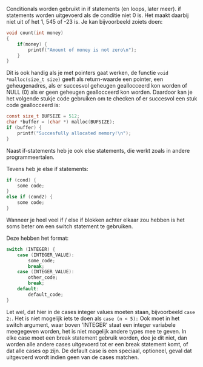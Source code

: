 Conditionals worden gebruikt in if statements (en loops, later meer).
if statements worden uitgevoerd als de conditie niet 0 is. Het maakt daarbij niet uit of het 1, 545 of -23 is.
Je kan bijvoorbeeld zoiets doen:

```c
void count(int money)
{
    if(money) {
        printf("Amount of money is not zero\n");
    }
}
```

Dit is ook handig als je met pointers gaat werken, de functie `void *malloc(size_t size)` geeft als return-waarde een pointer, een geheugenadres, als er succesvol geheugen geallocceerd kon worden of NULL (0) als er geen geheugen geallocceerd kon worden.
Daardoor kan je het volgende stukje code gebruiken om te checken of er succesvol een stuk code geallocceerd is:

```c
const size_t BUFSIZE = 512;
char *buffer = (char *) malloc(BUFSIZE);
if (buffer) {
    printf("Succesfully allocated memory!\n");
}
```

Naast if-statements heb je ook else statements, die werkt zoals in andere programmeertalen.

Tevens heb je else if statements:

```c
if (cond) {
    some code;
}
else if (cond2) {
    some code;
}
```

Wanneer je heel veel if / else if blokken achter elkaar zou hebben is het soms beter om een switch statement te gebruiken.

Deze hebben het format:

```c
switch (INTEGER) {
    case (INTEGER_VALUE):
        some_code;
        break;
    case (INTEGER_VALUE):
        other_code;
        break;
    default:
        default_code;
}
```

Let wel, dat hier in de cases integer values moeten staan, bijvoorbeeld `case 2:`. Het is niet mogelijk iets te doen als `case (n < 5):`
Ook moet in het switch argument, waar boven 'INTEGER' staat een integer variabele meegegeven worden, het is niet mogelijk andere types mee te geven.
In elke case moet een break statement gebruik worden, doe je dit niet, dan worden alle andere cases uitgevoerd tot er een break statement komt, of dat alle cases op zijn.
De default case is een speciaal, optioneel, geval dat uitgevoerd wordt indien geen van de cases matchen.
